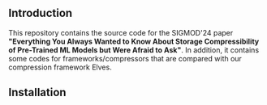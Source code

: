 ## Introduction
This repository contains the source code for the SIGMOD'24 paper **"Everything You Always Wanted to Know About Storage Compressibility of Pre-Trained ML Models but Were Afraid to Ask"**. In addition, it contains some codes for frameworks/compressors that are compared with our compression framework Elves.

## Installation

<!--
**elf-review/elf-review** is a ✨ _special_ ✨ repository because its `README.md` (this file) appears on your GitHub profile.

Here are some ideas to get you started:

- 🔭 I’m currently working on ...
- 🌱 I’m currently learning ...
- 👯 I’m looking to collaborate on ...
- 🤔 I’m looking for help with ...
- 💬 Ask me about ...
- 📫 How to reach me: ...
- 😄 Pronouns: ...
- ⚡ Fun fact: ...
-->
